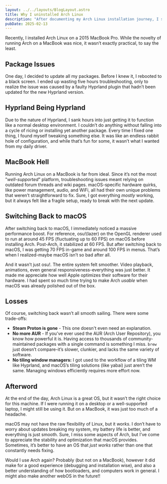 ```yaml
---
layout: ../../layouts/BlogLayout.astro
title: Why I uninstalled Arch Linux
description: "After documenting my Arch Linux installation journey, I share why I ultimately uninstalled it from my MacBook Pro."
pubDate: 2025-02-13
---
```

Recently, I installed Arch Linux on a 2015 MacBook Pro. While the novelty of running Arch on a MacBook was nice, it wasn’t exactly practical, to say the least.

## Package Issues

One day, I decided to update all my packages. Before I knew it, I rebooted to a black screen. I ended up wasting five hours troubleshooting, only to realize the issue was caused by a faulty Hyprland plugin that hadn’t been updated for the new Hyprland version.

## Hyprland Being Hyprland

Due to the nature of Hyprland, I sank hours into just getting it to function like a normal desktop environment. I couldn’t do anything without falling into a cycle of ricing or installing yet another package. Every time I fixed one thing, I found myself tweaking something else. It was like an endless rabbit hole of configuration, and while that’s fun for some, it wasn’t what I wanted from my daily driver.

## MacBook Hell

Running Arch Linux on a MacBook is far from ideal. Since it’s not the most "*well-supported*" platform, troubleshooting issues meant relying on outdated forum threads and wiki pages. macOS-specific hardware quirks, like power management, audio, and WiFi, all had their own unique problems that weren’t straightforward to fix. Sure, I got everything *mostly* working, but it always felt like a fragile setup, ready to break with the next update.

## Switching Back to macOS

After switching back to macOS, I immediately noticed a massive performance boost. For reference, osu!(lazer) on the OpenGL renderer used to run at around 45 FPS (fluctuating up to 60 FPS) on macOS before installing Arch. Post-Arch, it stabilized at 60 FPS. But after switching back to macOS, I was getting 70 FPS in-game and around 100 FPS in menus. That’s when I realized-maybe macOS isn’t so bad after all.

And it wasn’t just osu!. The entire system felt smoother. Video playback, animations, even general responsiveness-everything was just better. It made me appreciate how well Apple optimizes their software for their hardware. I had spent so much time trying to make Arch *usable* when macOS was already polished out of the box.

## Losses

Of course, switching back wasn’t all smooth sailing. There were some trade-offs:

- **Steam Proton is gone** - This one doesn't even need an explanation.
- **No more AUR** - If you’ve ever used the AUR (Arch User Repository), you know how powerful it is. Having access to thousands of community-maintained packages with a single command is something I miss. `brew` just doesn’t compare-it’s slower, clunkier, and lacks the same variety of software.
- **No tiling window managers:** I got used to the workflow of a tiling WM like Hyprland, and macOS’s tiling solutions (like yabai) just aren’t the same. Managing windows efficiently requires more effort now.

## Afterword

At the end of the day, Arch Linux is a great OS, but it wasn’t the right choice for this machine. If I were running it on a desktop or a well-supported laptop, I might still be using it. But on a MacBook, it was just too much of a headache.

macOS may not have the raw flexibility of Linux, but it *works*. I don’t have to worry about updates breaking my system, my battery life is better, and everything is just smooth. Sure, I miss some aspects of Arch, but I’ve come to appreciate the stability and optimization that macOS provides. Sometimes, it’s better to have an OS that *just works* rather than one that constantly needs fixing.

Would I use Arch again? Probably (but not on a MacBook), however it did make for a good experience (debugging and installation wise), and also a better understanding of how bootloaders, and computers work in general. I might also make another webOS in the future!!
